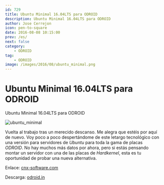 ```yaml
---
id: 729
title: Ubuntu Minimal 16.04LTS para ODROID
description: Ubuntu Minimal 16.04LTS para ODROID
author: Jose Cerrejon
icon: pen-to-square
date: 2016-08-08 10:15:00
prev: /es/
next: false
category:
    - ODROID
tag:
    - ODROID
image: /images/2016/08/ubuntu_minimal.png
---
```


# Ubuntu Minimal 16.04LTS para ODROID

Ubuntu Minimal 16.04LTS para ODROID

![ubuntu_minimal](/images/2016/08/ubuntu_minimal.png)

Vuelta al trabajo tras un merecido descanso. Me alegra que estéis por aquí de nuevo. Voy poco a poco despertándome de este letargo tecnológico con una versión para servidores de _Ubuntu_ para toda la gama de placas _ODROID_. No hay muchos más datos por ahora, pero si estás pensando montar un servidor con una de las placas de _Hardkernel_, esta es tu oportunidad de probar una nueva alternativa.

Enlace: [cnx-software.com](https://www.cnx-software.com/2016/08/05/minimal-ubuntu-16-04-image-for-odroid-c2-and-c1c1-boards-ubuntu-core-image-for-bubblegum-96-board)

Descarga: [odroid.in](https://odroid.in/ubuntu_16.04lts/)
